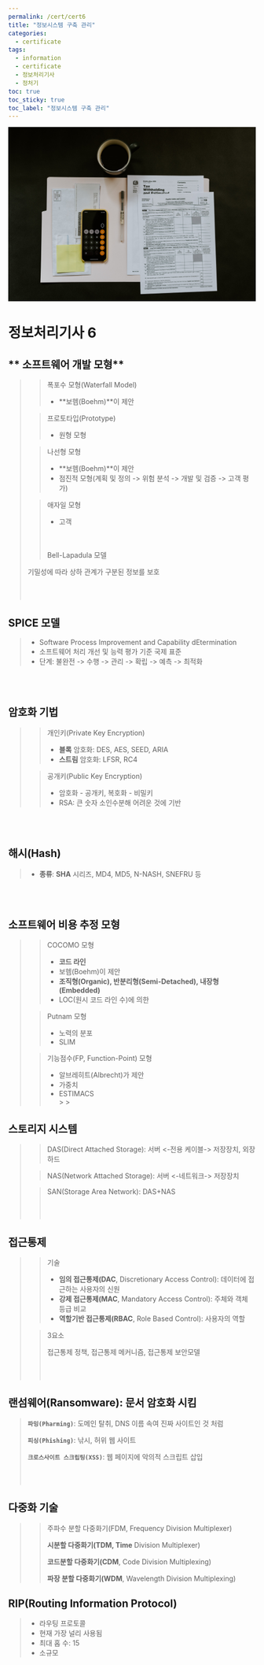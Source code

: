 ```yaml
---
permalink: /cert/cert6
title: "정보시스템 구축 관리"
categories:
  - certificate
tags:
  - information
  - certificate
  - 정보처리기사
  - 정처기
toc: true
toc_sticky: true
toc_label: "정보시스템 구축 관리"
---
```


![img](/images/cert6.jpg)

# 정보처리기사 6

## ** 소프트웨어 개발 모형**

> > 폭포수 모형(Waterfall Model)
> >
> > - **보헴(Boehm)**이 제안
>
> > 프로토타입(Prototype)
> >
> > - 원형 모형
>
> > 나선형 모형
> >
> > - **보헴(Boehm)**이 제안
> > - 점진적 모형(계획 및 정의 -> 위험 분석 -> 개발 및 검증 -> 고객 평가)
>
> > 애자일 모형
> >
> > - 고객
> >
> > <br/>
> > <br/>
> > Bell-Lapadula 모델
>
> 기밀성에 따라 상하 관계가 구분된 정보를 보호
>
> <br/>
> <br/>

## **SPICE 모델**

> - Software Process Improvement and Capability dEtermination
> - 소프트웨어 처리 개선 및 능력 평가 기준 국제 표준
> - 단계: 불완전 -> 수행 -> 관리 -> 확립 -> 예측 -> 최적화

<br/>
<br/>

## **암호화 기법**

> > 개인키(Private Key Encryption)
> >
> > - **블록** 암호화: DES, AES, SEED, ARIA
> > - **스트림** 암호화: LFSR, RC4
>
> > 공개키(Public Key Encryption)
> >
> > - 암호화 - 공개키, 복호화 - 비밀키
> > - RSA: 큰 숫자 소인수분해 어려운 것에 기반

<br/>
<br/>

## **해시(Hash)**

> - **종류**: **SHA** 시리즈, MD4, MD5, N-NASH, SNEFRU 등

<br/>
<br/>

## **소프트웨어 비용 추정 모형**

> > COCOMO 모형
> >
> > - **코드 라인**
> > - 보헴(Boehm)이 제안
> > - **조직형(Organic), 반분리형(Semi-Detached), 내장형(Embedded)**
> > - LOC(원시 코드 라인 수)에 의한
>
> > Putnam 모형
> >
> > - 노력의 분포
> > - SLIM
>
> > 기능점수(FP, Function-Point) 모형
> >
> > - 알브레히트(Albrecht)가 제안
> > - 가중치
> > - ESTIMACS
> >   <br/> > > <br/>

## **스토리지 시스템**

> > DAS(Direct Attached Storage): 서버 <-전용 케이블-> 저장장치, 외장하드
>
> > NAS(Network Attached Storage): 서버 <-네트워크-> 저장장치
>
> > SAN(Storage Area Network): DAS+NAS
> >
> > <br/>
> > <br/>

## **접근통제**

> > 기술
> >
> > - **임의 접근통제(DAC**, Discretionary Access Control): 데이터에 접근하는 사용자의 신원
> > - **강제 접근통제(MAC**, Mandatory Access Control): 주체와 객체 등급 비교
> > - **역할기반 접근통제(RBAC**, Role Based Control): 사용자의 역할
>
> > 3요소
> >
> > 접근통제 정책, 접근통제 메커니즘, 접근통제 보안모델
> >
> > <br/>
> > <br/>

## **랜섬웨어(Ransomware): 문서 암호화 시킴**

> **`파밍(Pharming)`**: 도메인 탈취, DNS 이름 속여 진짜 사이트인 것 처럼
>
> **`피싱(Phishing)`**: 낚시, 허위 웹 사이트
>
> **`크로스사이트 스크립팅(XSS)`**: 웹 페이지에 악의적 스크립트 삽입
>
> <br/>
> <br/>

## **다중화 기술**

> > 주파수 분할 다중화기(FDM, Frequency Division Multiplexer)
> >
> > **시분할 다중화기(TDM, Time** Division Multiplexer)
> >
> > **코드분할 다중화기(CDM**, Code Division Multiplexing)
> >
> > **파장 분할 다중화기(WDM**, Wavelength Division Multiplexing)

## **RIP(Routing Information Protocol)**

> - 라우팅 프로토콜
> - 현재 가장 널리 사용됨
> - 최대 홉 수: 15
> - 소규모
